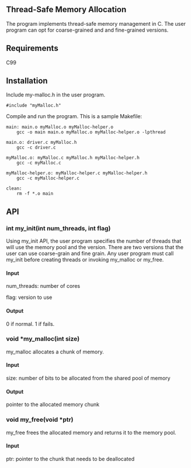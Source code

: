 ## Thread-Safe Memory Allocation
The program implements thread-safe memory management in C. The user program can opt for coarse-grained and and fine-grained versions.

## Requirements
C99

## Installation 
Include my-malloc.h in the user program.
```
#include "myMalloc.h"
```
Compile and run the program. This is a sample Makefile:
```
main: main.o myMalloc.o myMalloc-helper.o
	gcc -o main main.o myMalloc.o myMalloc-helper.o -lpthread

main.o:	driver.c myMalloc.h
	gcc -c driver.c

myMalloc.o: myMalloc.c myMalloc.h myMalloc-helper.h
	gcc -c myMalloc.c

myMalloc-helper.o: myMalloc-helper.c myMalloc-helper.h
	gcc -c myMalloc-helper.c

clean:
	rm -f *.o main

```
## API 
### int my_init(int num_threads, int flag)
Using my_init API, the user program specifies the number of threads that will use the memory pool and the version. There are two versions that the user can use coarse-grain and fine grain.
Any user program must call my_init before creating threads or invoking my_malloc or my_free. 

#### Input

num_threads: number of cores

flag: version to use

#### Output

0 if normal. 1 if fails.

### void *my_malloc(int size)
my_malloc allocates a chunk of memory.

#### Input

size: number of bits to be allocated from the shared pool of memory

#### Output

pointer to the allocated memory chunk

### void my_free(void *ptr)
my_free frees the allocated memory and returns it to the memory pool.

#### Input

ptr: pointer to the chunk that needs to be deallocated





